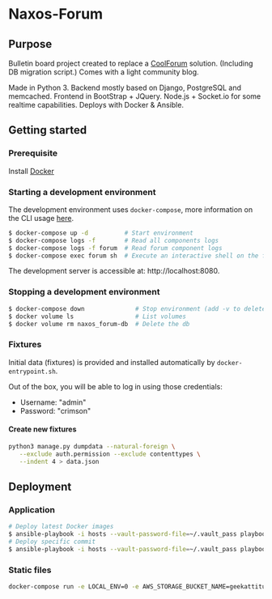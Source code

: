 # Naxos-Forum

## Purpose

Bulletin board project created to replace a [CoolForum](https://github.com/dsoriano/coolforum) solution. (Including DB migration script.) Comes with a light community blog.

Made in Python 3. Backend mostly based on Django, PostgreSQL and memcached. Frontend in BootStrap + JQuery. Node.js + Socket.io for some realtime capabilities. Deploys with Docker & Ansible.

## Getting started

### Prerequisite
Install [Docker](https://www.docker.com/community-edition)

### Starting a development environment
The development environment uses `docker-compose`, more information on the CLI usage [here](https://docs.docker.com/compose/reference/).
```bash
$ docker-compose up -d          # Start environment
$ docker-compose logs -f        # Read all components logs
$ docker-compose logs -f forum  # Read forum component logs
$ docker-compose exec forum sh  # Execute an interactive shell on the forum container
```
The development server is accessible at: http://localhost:8080.

### Stopping a development environment
```bash
$ docker-compose down              # Stop environment (add -v to delete the volumes)
$ docker volume ls                 # List volumes
$ docker volume rm naxos_forum-db  # Delete the db
```

### Fixtures
Initial data (fixtures) is provided and installed automatically by `docker-entrypoint.sh`.

Out of the box, you will be able to log in using those credentials:
- Username: "admin"
- Password: "crimson"

#### Create new fixtures

```sh
python3 manage.py dumpdata --natural-foreign \
   --exclude auth.permission --exclude contenttypes \
   --indent 4 > data.json
```

## Deployment

### Application

```bash
# Deploy latest Docker images
$ ansible-playbook -i hosts --vault-password-file=~/.vault_pass playbook.yml
# Deploy specific commit
$ ansible-playbook -i hosts --vault-password-file=~/.vault_pass playbook.yml -e "app_version=<version>"
```

### Static files

```bash
docker-compose run -e LOCAL_ENV=0 -e AWS_STORAGE_BUCKET_NAME=geekattitude -e AWS_ACCESS_KEY_ID=foo -e AWS_SECRET_ACCESS_KEY=bar --entrypoint "python3 manage.py collectstatic --no-input" forum
```
